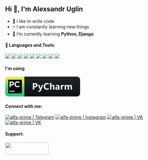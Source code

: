 ## Hi :wave:, I'm Alexsandr Uglin

- :muscle: I like to write code
- ⚡ I am constantly learning new things
- 🌱 I’m currently learning **Python, Django**

#### 🧰 Languages and Tools: 
[<image width="40px" src="https://raw.githubusercontent.com/devicons/devicon/master/icons/python/python-original.svg"/>](https://www.python.org)
[<image width="40px" src="https://raw.githubusercontent.com/devicons/devicon/master/icons/mysql/mysql-original-wordmark.svg"/>](https://www.mysql.com/)
[<image width="40px" src="https://raw.githubusercontent.com/devicons/devicon/master/icons/postgresql/postgresql-original-wordmark.svg"/>](https://www.postgresql.org)
[<image width="40px" src="https://raw.githubusercontent.com/detain/svg-logos/780f25886640cef088af994181646db2f6b1a3f8/svg/selenium-logo.svg"/>](https://www.selenium.dev)
[<image width="40px" src="https://www.vectorlogo.zone/logos/git-scm/git-scm-icon.svg"/>](https://git-scm.com/)
[<image width="40px" src="https://raw.githubusercontent.com/devicons/devicon/master/icons/html5/html5-original-wordmark.svg"/>](https://www.w3.org/html/)
[<image width="40px" src="https://raw.githubusercontent.com/devicons/devicon/master/icons/css3/css3-original-wordmark.svg"/>](https://www.w3schools.com/css/)
[<image width="40px" src="https://raw.githubusercontent.com/devicons/devicon/master/icons/bootstrap/bootstrap-plain-wordmark.svg"/>](https://getbootstrap.com)
[<image width="40px" src="https://raw.githubusercontent.com/devicons/devicon/master/icons/gulp/gulp-plain.svg"/>](https://gulpjs.com)

#### I'm using 
![PyCharm](img/pycharm.svg)

#### Connect with me:
[<image aligin="left" alt="alfa-prime | Telegram" width="35px" src="https://cdn.jsdelivr.net/npm/simple-icons@v3/icons/telegram.svg"/>](https://t.me/AbsoluteBender)
[<image aligin="left" alt="alfa-prime | Instagram" width="35px" src="https://cdn.jsdelivr.net/npm/simple-icons@v3/icons/instagram.svg"/>](https://www.instagram.com/uglin/?hl=ru)
[<image aligin="left" alt="alfa-prime | VK" width="35px" src="https://cdn.jsdelivr.net/npm/simple-icons@v3/icons/facebook.svg"/>](https://www.facebook.com/alfa.prime.one)
[<image aligin="left" alt="alfa-prime | VK" width="35px" src="https://cdn.jsdelivr.net/npm/simple-icons@v3/icons/vk.svg"/>](https://vk.com/alex_uglin)

#### Support:
[<image width="140px" height="40px" src="https://cdn.buymeacoffee.com/buttons/v2/default-yellow.png"/>](https://www.buymeacoffee.com/alfaprime)

